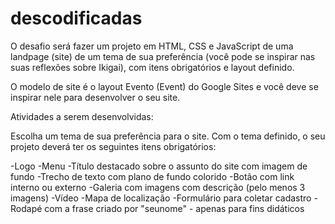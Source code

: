 # descodificadas 

O desafio será fazer um projeto em HTML, CSS e JavaScript de uma landpage (site) de um tema de sua preferência (você pode se inspirar nas suas reflexões sobre Ikigai), com itens obrigatórios e layout definido.

O modelo de site é o layout Evento (Event) do Google Sites e você deve se inspirar nele para desenvolver o seu site.

 Atividades a serem desenvolvidas:

Escolha um tema de sua preferência para o site.
Com o tema definido, o seu projeto deverá ter os seguintes itens obrigatórios:

-Logo
-Menu
-Título destacado sobre o assunto do site com imagem de fundo
-Trecho de texto com plano de fundo colorido
-Botão com link interno ou externo
-Galeria com imagens com descrição (pelo menos 3 imagens)
-Vídeo
-Mapa de localização
-Formulário para coletar cadastro
-Rodapé com a frase criado por "seunome" - apenas para fins didáticos
